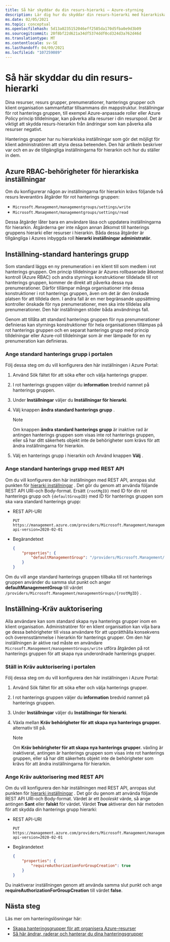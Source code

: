 ```yaml
---
title: Så här skyddar du din resurs-hierarki – Azure-styrning
description: Lär dig hur du skyddar din resurs-hierarki med hierarkiska inställningar som inkluderar inställning av standard hanterings gruppen.
ms.date: 02/05/2021
ms.topic: conceptual
ms.openlocfilehash: 5d13a0235152046eff2585da170d5fba0e9d3b09
ms.sourcegitcommit: 20f8bf22d621a34df5374ddf0cd324d3a762d46d
ms.translationtype: MT
ms.contentlocale: sv-SE
ms.lasthandoff: 04/09/2021
ms.locfileid: "107259089"
---
```

# <a name="how-to-protect-your-resource-hierarchy"></a>Så här skyddar du din resurs-hierarki

Dina resurser, resurs grupper, prenumerationer, hanterings grupper och klient organisation sammanfattar tillsammans din mappstruktur. Inställningar för rot hanterings gruppen, till exempel Azure-anpassade roller eller Azure Policy princip tilldelningar, kan påverka alla resurser i din resurspool. Det är viktigt att skydda resurs-hierarkin från ändringar som kan påverka alla resurser negativt.

Hanterings grupper har nu hierarkiska inställningar som gör det möjligt för klient administratören att styra dessa beteenden. Den här artikeln beskriver var och en av de tillgängliga inställningarna för hierarkin och hur du ställer in dem.

## <a name="azure-rbac-permissions-for-hierarchy-settings"></a>Azure RBAC-behörigheter för hierarkiska inställningar

Om du konfigurerar någon av inställningarna för hierarkin krävs följande två resurs leverantörs åtgärder för rot hanterings gruppen:

- `Microsoft.Management/managementgroups/settings/write`
- `Microsoft.Management/managementgroups/settings/read`

Dessa åtgärder låter bara en användare läsa och uppdatera inställningarna för hierarkin. Åtgärderna ger inte någon annan åtkomst till hanterings gruppens hierarki eller resurser i hierarkin. Båda dessa åtgärder är tillgängliga i Azures inbyggda roll **hierarki inställningar administratör**.

## <a name="setting---default-management-group"></a>Inställning-standard hanterings grupp

Som standard läggs en ny prenumeration i en klient till som medlem i rot hanterings gruppen. Om princip tilldelningar är Azures rollbaserade åtkomst kontroll (Azure RBAC) och andra styrnings konstruktioner tilldelade till rot hanterings gruppen, kommer de direkt att påverka dessa nya prenumerationer. Därför tillämpar många organisationer inte dessa konstruktioner i rot hanterings gruppen, även om det är den önskade platsen för att tilldela dem. I andra fall är en mer begränsande uppsättning kontroller önskade för nya prenumerationer, men ska inte tilldelas alla prenumerationer. Den här inställningen stöder båda användnings fall.

Genom att tillåta att standard hanterings gruppen för nya prenumerationer definieras kan styrnings konstruktioner för hela organisationen tillämpas på rot hanterings gruppen och en separat hanterings grupp med princip tilldelningar eller Azure-roll tilldelningar som är mer lämpade för en ny prenumeration kan definieras.

### <a name="set-default-management-group-in-portal"></a>Ange standard hanterings grupp i portalen

Följ dessa steg om du vill konfigurera den här inställningen i Azure Portal:

1. Använd Sök fältet för att söka efter och välja hanterings grupper.

1. I rot hanterings gruppen väljer du **information** bredvid namnet på hanterings gruppen.

1. Under **Inställningar** väljer du **Inställningar för hierarki**.

1. Välj knappen **ändra standard hanterings grupp** .

   > [!NOTE]
   > Om knappen **ändra standard hanterings grupp** är inaktive rad är antingen hanterings gruppen som visas inte rot hanterings gruppen, eller så har ditt säkerhets objekt inte de behörigheter som krävs för att ändra inställningarna för hierarkin.

1. Välj en hanterings grupp i hierarkin och Använd knappen **Välj** .

### <a name="set-default-management-group-with-rest-api"></a>Ange standard hanterings grupp med REST API

Om du vill konfigurera den här inställningen med REST API, anropas slut punkten för [hierarki inställningar](/rest/api/managementgroups/hierarchysettings) . Det gör du genom att använda följande REST API URI-och Body-format. Ersätt `{rootMgID}` med ID för din rot hanterings grupp och `{defaultGroupID}` med ID för hanterings gruppen som ska vara standard hanterings grupp:

- REST API-URI

  ```http
  PUT https://management.azure.com/providers/Microsoft.Management/managementGroups/{rootMgID}/settings/default?api-version=2020-02-01
  ```

- Begärandetext

  ```json
  {
      "properties": {
          "defaultManagementGroup": "/providers/Microsoft.Management/managementGroups/{defaultGroupID}"
      }
  }
  ```

Om du vill ange standard hanterings gruppen tillbaka till rot hanterings gruppen använder du samma slut punkt och anger **defaultManagementGroup** till värdet `/providers/Microsoft.Management/managementGroups/{rootMgID}` .

## <a name="setting---require-authorization"></a>Inställning-Kräv auktorisering

Alla användare kan som standard skapa nya hanterings grupper inom en klient organisation. Administratörer för en klient organisation kan vilja bara ge dessa behörigheter till vissa användare för att upprätthålla konsekvens och överensstämmelse i hierarkin för hanterings grupper. Om den här inställningen är aktive rad måste en användare `Microsoft.Management/managementGroups/write` utföra åtgärden på rot hanterings gruppen för att skapa nya underordnade hanterings grupper.

### <a name="set-require-authorization-in-portal"></a>Ställ in Kräv auktorisering i portalen

Följ dessa steg om du vill konfigurera den här inställningen i Azure Portal:

1. Använd Sök fältet för att söka efter och välja hanterings grupper.

1. I rot hanterings gruppen väljer du **information** bredvid namnet på hanterings gruppen.

1. Under **Inställningar** väljer du **Inställningar för hierarki**.

1. Växla mellan **Kräv behörigheter för att skapa nya hanterings grupper.** alternativ till på.

   > [!NOTE]
   > Om **Kräv behörigheter för att skapa nya hanterings grupper.** växling är inaktiverat, antingen är hanterings gruppen som visas inte rot hanterings gruppen, eller så har ditt säkerhets objekt inte de behörigheter som krävs för att ändra inställningarna för hierarkin.

### <a name="set-require-authorization-with-rest-api"></a>Ange Kräv auktorisering med REST API

Om du vill konfigurera den här inställningen med REST API, anropas slut punkten för [hierarki inställningar](/rest/api/managementgroups/hierarchysettings) . Det gör du genom att använda följande REST API URI-och Body-format. Värdet är ett _booleskt_ värde, så ange antingen **Sant** eller **falskt** för värdet. Värdet **True** aktiverar den här metoden för att skydda din hanterings grupp hierarki:

- REST API-URI

  ```http
  PUT https://management.azure.com/providers/Microsoft.Management/managementGroups/{rootMgID}/settings/default?api-version=2020-02-01
  ```

- Begärandetext

  ```json
  {
      "properties": {
          "requireAuthorizationForGroupCreation": true
      }
  }
  ```

Du inaktiverar inställningen genom att använda samma slut punkt och ange **requireAuthorizationForGroupCreation** till värdet **false**.

## <a name="next-steps"></a>Nästa steg

Läs mer om hanteringslösningar här:

- [Skapa hanteringsgrupper för att organisera Azure-resurser](../create-management-group-portal.md)
- [Så här ändrar, raderar och hanterar du dina hanteringsgrupper](../manage.md)
